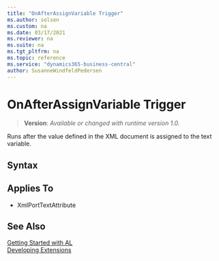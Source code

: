 ```yaml
---
title: "OnAfterAssignVariable Trigger"
ms.author: solsen
ms.custom: na
ms.date: 03/17/2021
ms.reviewer: na
ms.suite: na
ms.tgt_pltfrm: na
ms.topic: reference
ms.service: "dynamics365-business-central"
author: SusanneWindfeldPedersen
---
```

[//]: # (START>DO_NOT_EDIT)
[//]: # (IMPORTANT:Do not edit any of the content between here and the END>DO_NOT_EDIT.)
[//]: # (Any modifications should be made in the .xml files in the ModernDev repo.)
# OnAfterAssignVariable Trigger
> **Version**: _Available or changed with runtime version 1.0._

Runs after the value defined in the XML document is assigned to the text variable.

## Syntax



## Applies To
- XmlPortTextAttribute


[//]: # (IMPORTANT: END>DO_NOT_EDIT)
## See Also  
[Getting Started with AL](../devenv-get-started.md)  
[Developing Extensions](../devenv-dev-overview.md)  